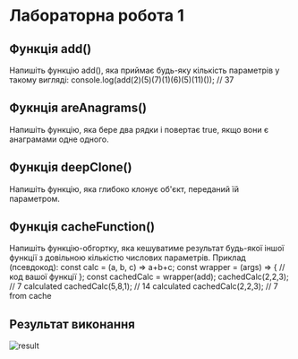 # Лабораторна робота 1
## Функція add()
Напишіть функцію add(), яка приймає будь-яку кількість параметрів у такому вигляді: 
console.log(add(2)(5)(7)(1)(6)(5)(11)()); // 37

## Фукнція areAnagrams()
Напишіть функцію, яка бере два рядки і повертає true, якщо вони є анаграмами одне одного. 

## Функція deepClone()
Напишіть функцію, яка глибоко клонує об'єкт, переданий їй параметром. 

## Функція cacheFunction()
Напишіть функцію-обгортку, яка кешуватиме результат будь-якої іншої функції з довільною кількістю числових параметрів. Приклад (псевдокод):
        const calc = (a, b, c) => a+b+c;
        const wrapper = (args) => {
                // код вашої функції
        };
        const cachedCalc = wrapper(add);
        cachedCalc(2,2,3); // 7 calculated
        cachedCalc(5,8,1); // 14 calculated
        cachedCalc(2,2,3); // 7 from cache

## Результат виконання
![result](/lab1/images/result1.jpg)